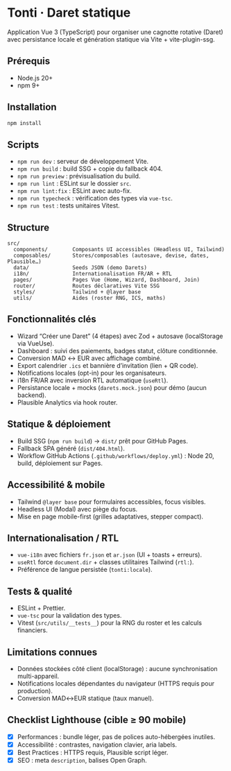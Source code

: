 # Tonti · Daret statique

Application Vue 3 (TypeScript) pour organiser une cagnotte rotative (Daret) avec persistance locale et génération statique via Vite + vite-plugin-ssg.

## Prérequis
- Node.js 20+
- npm 9+

## Installation
```bash
npm install
```

## Scripts
- `npm run dev` : serveur de développement Vite.
- `npm run build` : build SSG + copie du fallback 404.
- `npm run preview` : prévisualisation du build.
- `npm run lint` : ESLint sur le dossier `src`.
- `npm run lint:fix` : ESLint avec auto-fix.
- `npm run typecheck` : vérification des types via `vue-tsc`.
- `npm run test` : tests unitaires Vitest.

## Structure
```
src/
  components/        Composants UI accessibles (Headless UI, Tailwind)
  composables/       Stores/composables (autosave, devise, dates, Plausible…)
  data/              Seeds JSON (demo Darets)
  i18n/              Internationalisation FR/AR + RTL
  pages/             Pages Vue (Home, Wizard, Dashboard, Join)
  router/            Routes déclaratives Vite SSG
  styles/            Tailwind + @layer base
  utils/             Aides (roster RNG, ICS, maths)
```

## Fonctionnalités clés
- Wizard “Créer une Daret” (4 étapes) avec Zod + autosave (localStorage via VueUse).
- Dashboard : suivi des paiements, badges statut, clôture conditionnée.
- Conversion MAD ↔ EUR avec affichage combiné.
- Export calendrier `.ics` et bannière d’invitation (lien + QR code).
- Notifications locales (opt-in) pour les organisateurs.
- i18n FR/AR avec inversion RTL automatique (`useRtl`).
- Persistance locale + mocks (`darets.mock.json`) pour démo (aucun backend).
- Plausible Analytics via hook router.

## Statique & déploiement
- Build SSG (`npm run build`) → `dist/` prêt pour GitHub Pages.
- Fallback SPA généré (`dist/404.html`).
- Workflow GitHub Actions (`.github/workflows/deploy.yml`) : Node 20, build, déploiement sur Pages.

## Accessibilité & mobile
- Tailwind `@layer base` pour formulaires accessibles, focus visibles.
- Headless UI (Modal) avec piège du focus.
- Mise en page mobile-first (grilles adaptatives, stepper compact).

## Internationalisation / RTL
- `vue-i18n` avec fichiers `fr.json` et `ar.json` (UI + toasts + erreurs).
- `useRtl` force `document.dir` + classes utilitaires Tailwind (`rtl:`).
- Préférence de langue persistée (`tonti:locale`).

## Tests & qualité
- ESLint + Prettier.
- `vue-tsc` pour la validation des types.
- Vitest (`src/utils/__tests__`) pour la RNG du roster et les calculs financiers.

## Limitations connues
- Données stockées côté client (localStorage) : aucune synchronisation multi-appareil.
- Notifications locales dépendantes du navigateur (HTTPS requis pour production).
- Conversion MAD↔EUR statique (taux manuel).

## Checklist Lighthouse (cible ≥ 90 mobile)
- [x] Performances : bundle léger, pas de polices auto-hébergées inutiles.
- [x] Accessibilité : contrastes, navigation clavier, aria labels.
- [x] Best Practices : HTTPS requis, Plausible script léger.
- [x] SEO : meta `description`, balises Open Graph.
